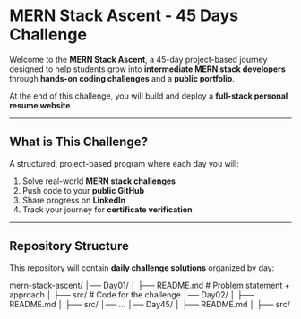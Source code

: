 # MERN Stack Ascent - 45 Days Challenge  

Welcome to the **MERN Stack Ascent**, a 45-day project-based journey designed to help students grow into **intermediate MERN stack developers** through **hands-on coding challenges** and a **public portfolio**.  

At the end of this challenge, you will build and deploy a **full-stack personal resume website**.  

---

## What is This Challenge?
A structured, project-based program where each day you will:  
1. Solve real-world **MERN stack challenges**  
2. Push code to your **public GitHub**  
3. Share progress on **LinkedIn**  
4. Track your journey for **certificate verification**  

---


## Repository Structure
This repository will contain **daily challenge solutions** organized by day:  

mern-stack-ascent/
│── Day01/
│ ├── README.md # Problem statement + approach
│ ├── src/ # Code for the challenge
│── Day02/
│ ├── README.md
│ ├── src/
│── ...
│── Day45/
│ ├── README.md
│ ├── src/
